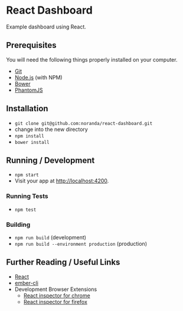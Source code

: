 # React Dashboard

Example dashboard using React.

## Prerequisites

You will need the following things properly installed on your computer.

* [Git](http://git-scm.com/)
* [Node.js](http://nodejs.org/) (with NPM)
* [Bower](http://bower.io/)
* [PhantomJS](http://phantomjs.org/)

## Installation

* `git clone git@github.com:noranda/react-dashboard.git`
* change into the new directory
* `npm install`
* `bower install`

## Running / Development

* `npm start`
* Visit your app at [http://localhost:4200](http://localhost:4200).

### Running Tests

* `npm test`

### Building

* `npm run build` (development)
* `npm run build --environment production` (production)

## Further Reading / Useful Links

* [React](https://facebook.github.io/react/)
* [ember-cli](http://ember-cli.com/)
* Development Browser Extensions
  * [React inspector for chrome](https://chrome.google.com/webstore/detail/react-developer-tools/fmkadmapgofadopljbjfkapdkoienihi?hl=en)
  * [React inspector for firefox](https://addons.mozilla.org/en-US/firefox/addon/react-devtools/)
